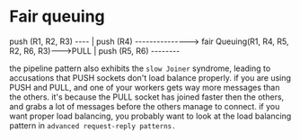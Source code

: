 # Fair queuing

push (R1, R2, R3) ----
                      |
push (R4) ---------------> fair Queuing(R1, R4, R5, R2, R6, R3)--->PULL
                      |
push (R5, R6) --------


the pipeline pattern also exhibits the `slow Joiner` syndrome, leading to accusations that PUSH sockets don't load balance properly. if you are using PUSH and PULL, and one of your workers gets way more messages than the others. it's because the PULL socket has joined faster then the others, and grabs a lot of messages before the others manage to connect. if you want proper load balancing, you probably want to look at the load balancing pattern in `advanced request-reply patterns.`